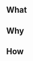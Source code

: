 ## What
<!-- Describe the problem this pull request addresses -->

## Why
<!-- Describe why this is necessary -->

## How
<!-- Describe how you manage to achieve it -->
